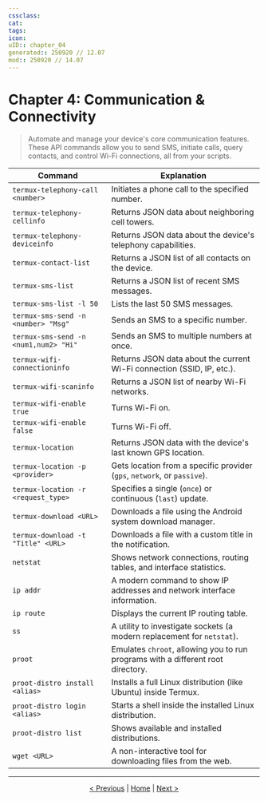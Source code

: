 ```yaml
---
cssclass:
cat:
tags:
icon:
uID:: chapter_04
generated:: 250920 // 12.07
mod:: 250920 // 14.07
---
```


# Chapter 4: Communication & Connectivity

> Automate and manage your device's core communication features. These API commands allow you to send SMS, initiate calls, query contacts, and control Wi-Fi connections, all from your scripts.

| Command                               | Explanation                                                              |
| ------------------------------------- | ------------------------------------------------------------------------ |
| `termux-telephony-call <number>`      | Initiates a phone call to the specified number.                          |
| `termux-telephony-cellinfo`           | Returns JSON data about neighboring cell towers.                         |
| `termux-telephony-deviceinfo`         | Returns JSON data about the device's telephony capabilities.             |
| `termux-contact-list`                 | Returns a JSON list of all contacts on the device.                       |
| `termux-sms-list`                     | Returns a JSON list of recent SMS messages.                              |
| `termux-sms-list -l 50`               | Lists the last 50 SMS messages.                                          |
| `termux-sms-send -n <number> "Msg"`   | Sends an SMS to a specific number.                                       |
| `termux-sms-send -n <num1,num2> "Hi"` | Sends an SMS to multiple numbers at once.                                |
| `termux-wifi-connectioninfo`          | Returns JSON data about the current Wi-Fi connection (SSID, IP, etc.).   |
| `termux-wifi-scaninfo`                | Returns a JSON list of nearby Wi-Fi networks.                            |
| `termux-wifi-enable true`             | Turns Wi-Fi on.                                                          |
| `termux-wifi-enable false`            | Turns Wi-Fi off.                                                         |
| `termux-location`                     | Returns JSON data with the device's last known GPS location.             |
| `termux-location -p <provider>`       | Gets location from a specific provider (`gps`, `network`, or `passive`). |
| `termux-location -r <request_type>`   | Specifies a single (`once`) or continuous (`last`) update.               |
| `termux-download <URL>`               | Downloads a file using the Android system download manager.              |
| `termux-download -t "Title" <URL>`    | Downloads a file with a custom title in the notification.                |
| `netstat`                             | Shows network connections, routing tables, and interface statistics.     |
| `ip addr`                             | A modern command to show IP addresses and network interface information. |
| `ip route`                            | Displays the current IP routing table.                                   |
| `ss`                                  | A utility to investigate sockets (a modern replacement for `netstat`).   |
| `proot`                               | Emulates `chroot`, allowing you to run programs with a different root directory. |
| `proot-distro install <alias>`        | Installs a full Linux distribution (like Ubuntu) inside Termux.          |
| `proot-distro login <alias>`          | Starts a shell inside the installed Linux distribution.                  |
| `proot-distro list`                   | Shows available and installed distributions.                             |
| `wget <URL>`                          | A non-interactive tool for downloading files from the web.               |

---
<p align="center">
  <a href="./chapter_03.md">< Previous</a> | <a href="./README.md">Home</a> | <a href="./chapter_05.md">Next ></a>
</p>
